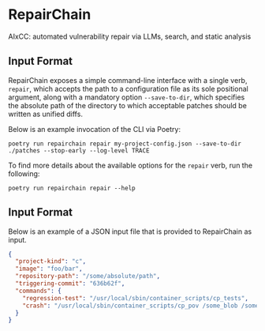 # RepairChain

AIxCC: automated vulnerability repair via LLMs, search, and static analysis

## Input Format

RepairChain exposes a simple command-line interface with a single verb, `repair`, which accepts the path to a configuration file as its sole positional argument, along with a mandatory option `--save-to-dir`, which specifies the absolute path of the directory to which acceptable patches should be written as unified diffs.

Below is an example invocation of the CLI via Poetry:

```shell
poetry run repairchain repair my-project-config.json --save-to-dir ./patches --stop-early --log-level TRACE
```

To find more details about the available options for the `repair` verb, run the following:

```shell
poetry run repairchain repair --help
```

## Input Format

Below is an example of a JSON input file that is provided to RepairChain as input.

```json
{
  "project-kind": "c",
  "image": "foo/bar",
  "repository-path": "/some/absolute/path",
  "triggering-commit": "636b62f",
  "commands": {
    "regression-test": "/usr/local/sbin/container_scripts/cp_tests",
    "crash": "/usr/local/sbin/container_scripts/cp_pov /some_blob /some-binary"
  }
}
```

